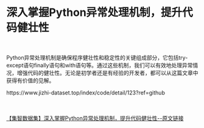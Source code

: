 <h1>深入掌握Python异常处理机制，提升代码健壮性</h1><br /><p>Python异常处理机制是确保程序健壮性和稳定性的关键组成部分，它包括try-except语句finally语句和with语句等。通过这些机制，我们可以有效地处理异常情况，增强代码的健壮性。无论是初学者还是有经验的开发者，都可以从这篇文章中获得有价值的见解。</p><p>https://www.jizhi-dataset.top/index/code/detail/123?ref=github</p><br /><br /><a href="https://www.jizhi-dataset.top/index/code/detail/123?ref=github" target="_blank">【集智数据集】深入掌握Python异常处理机制，提升代码健壮性--原文链接</a>